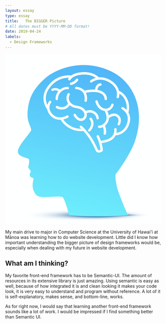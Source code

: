 ```yaml
---
layout: essay
type: essay
title:   The BIGGER Picture
# All dates must be YYYY-MM-DD format!
date: 2019-04-24
labels:
  - Design Frameworks
---
```


<img class="ui tiny left circular floated image" src="../images/head-brain.png">

  My main drive to major in Computer Science at the University of Hawai'i at Mānoa was learning how
  to do website development.  Little did I know how important understanding the bigger picture of design frameworks
  would be, especially when dealing with my future in website development.
  
## What am I thinking? 
  
  My favorite front-end framework has to be Semantic-UI. The amount of resources in its extensive library is just amazing.
  Using semantic is easy as well, because of how integrated it is and clean looking it makes your code look, it is very
  easy to understand and program without reference. A lot of it is self-explanatory, makes sense, and bottom-line,
  works.
  
  As for right now, I would say that learning another front-end framework sounds like a lot of work. I would be impressed
  if I find something better than Semantic UI.

